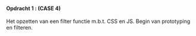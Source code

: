 #### Opdracht 1 : (CASE 4)

Het opzetten van een filter functie m.b.t. CSS en JS. Begin van prototyping en filteren.

